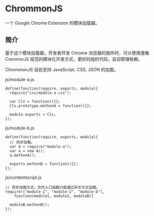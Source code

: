 
# ChrommonJS

一个 Google Chrome Extension 的模块加载器。

## 简介

基于这个模块加载器，开发者开发 Chrome 浏览器的插件时，可以使用遵循
CommonJS 规范的模块化开发方式，更好的组织代码，自动管理依赖。

ChrommonJS 目前支持 JavaScript, CSS, JSON 的加载。

js/module-a.js
```
define(function(require, exports, module){
  require("css/module-a.css");

  var Cls = function(){};
  Cls.prototype.methonA = function(){};

  module.exports = Cls;
});
```

js/module-b.js
```
define(function(require, exports, module){
  // 同步加载。
  var A = require("module-a");
  var a = new A();
  a.methonA();

  exports.methonB = function(){};
});
```

js/contentscript.js
```
// 异步加载方式。页内入口函数只能通过异步方式加载。
require(["module-1", "module-2", "module-b"],
    function(module1, module2, moduleB){

  moduleB.methonB();
});
```
